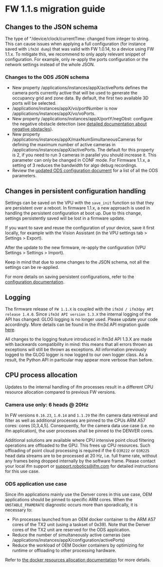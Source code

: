 # FW 1.1.s migration guide

## Changes to the JSON schema
The type of "/device/clock/currentTime: changed from integer to string. This can cause issues when applying a full configuration (for instance saved with `ifm3d dump`) that was valid with FW 1.0.14, to a device using FW 1.1.x. To mitigate this, we recommend to only apply relevant snippet of configuration. For example, only re-apply the ports configuration or the network settings instead of the whole JSON.


### Changes to the ODS JSON schema
- New property /applications/instances/appX/activePorts defines the camera ports currently active that will be used to generate the occupancy grid and zone data. By default, the first two available 3D ports will be selected.
- /applications/instances/appX/vo/portNumber is now /applications/instances/appX/vo/voPorts.
- New property /applications/instances/appX/portY/negObst: configure the negative obstacle detection (see [detailed documentation about negative obstacles](../../../ODS/NegativeObstacles/negative_obstacles.md)).
- New property /applications/instances/appX/maxNumSimultaneousCameras for defining the maximum number of active cameras in /applications/instances/appX/activePorts. The default for this property is 2, if you need to run 3 cameras in parallel you should increase it. This parameter can only be changed in CONF mode. For Firmware 1.1.x, a setting of 3 reduces the bandwidth for algo debug recordings.
- Review the [updated ODS configuration document](../../../ODS/Configuration/configuration.md) for a list of all the ODS parameters.

## Changes in persistent configuration handling
Settings can be saved on the VPU with the `save_init` function so that they are persistent over a reboot. In firmware 1.1.x, a new approach is used in handling the persistent configuration at boot up. Due to this change, settings persistently saved will be lost in a firmware update.

If you want to save and reuse the configuration of your device, save it first locally, for example with the Vision Assistant (in the VPU settings tab > Settings > Export).

After the update to the new firmware, re-apply the configuration (VPU Settings > Settings > Import).

Keep in mind that due to some changes to the JSON schema, not all the settings can be re-applied.

For more details on saving persistent configurations, refer to the [configuration documentation](../../../Technology/configuration.md#persistent-configuration).

## Logging
The firmware release of `FW 1.1.X` is coupled with the `ifm3d / ifm3dpy API release 1.4.0`.
Since `ifm3d API version 1.3.X` the internal logging of the API has changed: GLOG logging is no longer used. Please update your code accordingly.
More details can be found in the ifm3d API migration guide [here](https://api.ifm3d.com/stable/content/migration_guide/v1_3_0.html).

All changes to the logging feature introduced in ifm3d API 1.3.X are made with backwards compatibility in mind: this means that all errors thrown as exceptions will still be thrown as exceptions.
All information previously logged to the GLOG logger is now logged to our own logger class. As a result, the Python API in particular may appear more verbose than before.

## CPU process allocation
Updates to the internal handling of ifm processes result in a different CPU resource allocation compared to previous FW versions.

### Camera use only: 6 heads @ 20Hz

In FW versions `0.16.23`, `1.0.14` and `1.1.29` the ifm camera data retrieval and filter as well as additional processes are pinned to the CPUs ARM A57 cores: cores [0,3,4,5].
Consequently, for the camera data use case (i.e. no ifm application), the user processes shall be pinned to the DENVER cores.

Additional solutions are available where CPU intensive point cloud filtering operations are offloaded to the GPU. This frees up CPU resources.
Such offloading of point cloud processing is required if the 6 `O3R222` or `O3R225` head data streams are to be processed at 20 Hz, i.e. full frame rate, without any frames being dropped internally by the software frame.
Please contact your local ifm support or support.robotics@ifm.com for detailed instructions for this use case.

### ODS application use case
Since ifm applications mainly use the Denver cores in this use case, OEM applications should be pinned to specific ARM cores. When the `UNSTABLE_FRAMERATE` diagnostic occurs more than sporadically, it is necessary to:
+ Pin processes launched from an OEM docker container to the ARM A57 cores of the TX2 unit (using a taskset of 0x39). Note that the Denver cores of the TX2 unit are reserved for the ODS application.
+ Reduce the number of simultaneously active cameras (see /applications/instances/appX/configuration/activePorts)
+ Reduce the workload of OEM Docker containers by optimizing for runtime or offloading to other processing hardware.

Refer to [the docker resources allocation documentation](../../../SoftwareInterfaces/Docker/cpu.md) for more details.